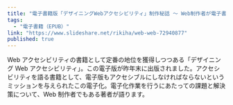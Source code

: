 ```yaml
---
title: "電子書籍版「デザイニングWebアクセシビリティ」制作秘話 ～ Web制作者が電子書籍を作ってみた!"
tags:
  - "電子書籍（EPUB）"
link: "https://www.slideshare.net/rikiha/web-web-72940877"
published: true
---
```


Web アクセシビリティの書籍として定番の地位を獲得しつつある「デザイニング Web アクセシビリティ」。この電子版が昨年末に出版されました。アクセシビリティを語る書籍として、電子版もアクセシブルにしなければならないというミッションを与えられたこの電子化。電子化作業を行うにあたっての課題と解決策について、Web 制作者でもある著者が語ります。
